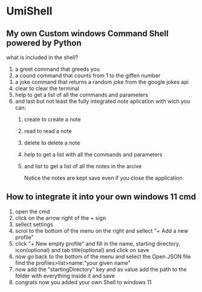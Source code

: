 # UmiShell
## My own Custom windows Command Shell powered by Python

what is included in the shell?
1. a greet command that greeds you
2. a cound command that counts from 1 to the giffen number
3. a joke command that returns a random joke from the google jokes api
4. clear to clear the terminal
5. help to get a list of all the commands and parameters
6. and last but not least the fully integrated note aplication with wich you can:
   1. create to create a note
   2. read to read a note
   3. delete to delete a note
   4. help to get a list with all the commands and parameters 
   5. and list to get a list of all the notes in the arcive
      
      Notice the notes are kept save even if you close the application


## How to integrate it into your own windows 11 cmd

1. open the cmd
2. click on the arrow right of the + sign
3. sellect settings
4. scrol to the bottom of the menu on the right and sellect "+ Add a new profile"
5. click "+ New empty profile" and fill in the name, starting directory, icon(optional) and tab title(optional) and click on save
6. now go back to the bottom of the menu and select the Open JSON file find the profiles>list>name:"your given name"
7. now add the "startingDirectory" key and as value add the path to the folder with everything inside it and save 
8. congrats now you added your own Shell to windows 11
